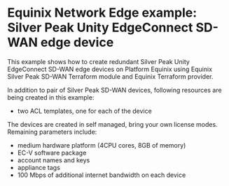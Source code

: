 # Equinix Network Edge example: Silver Peak Unity EdgeConnect SD-WAN edge device

This example shows how to create redundant Silver Peak Unity EdgeConnect SD-WAN
edge devices on Platform Equinix using Equinix Silver Peak SD-WAN Terraform module
and Equinix Terraform provider.

In addition to pair of Silver Peak SD-WAN devices, following resources are being
created in this example:

* two ACL templates, one for each of the device

The devices are created in self managed, bring your own license modes.
Remaining parameters include:

* medium hardware platform (4CPU cores, 8GB of memory)
* EC-V software package
* account names and keys
* appliance tags
* 100 Mbps of additional internet bandwidth on each device
